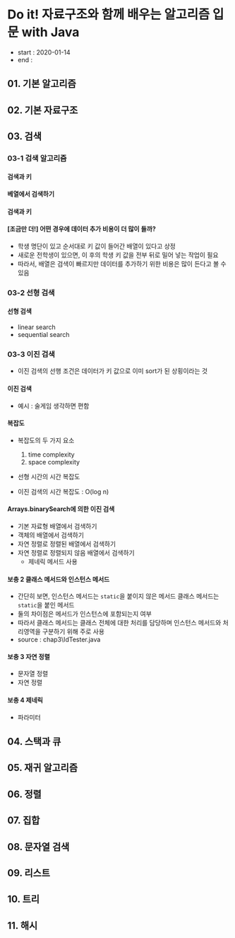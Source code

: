 # Do it! 자료구조와 함께 배우는 알고리즘 입문 with Java
- start : 2020-01-14
- end :

## 01. 기본 알고리즘
## 02. 기본 자료구조

## 03. 검색
### 03-1 검색 알고리즘
#### 검색과 키
#### 베열에서 검색하기
#### 검색과 키
#### [조금만 더!] 어떤 경우에 데이터 추가 비용이 더 많이 들까?
- 학생 명단이 있고 순서대로 키 값이 들어간 배열이 있다고 상정
- 새로운 전학생이 있으면, 이 후의 학생 키 값을 전부 뒤로 밀어 넣는 작업이 필요
- 따라서, 배열은 검색이 빠르지만 데이터를 추가하기 위한 비용은 많이 든다고 볼 수 있음

### 03-2 선형 검색
#### 선형 검색
- linear search
- sequential search
 



### 03-3 이진 검색
- 이진 검색의 선행 조건은 데이터가 키 값으로 이미 sort가 된 상횡이라는 것

#### 이진 검색
- 예시 : 술게임 생각하면 편함

#### 복잡도
- 복잡도의 두 가지 요소
	1. time complexity
	2. space complexity

- 선형 시간의 시간 복잡도
- 이진 검색의 시간 복잡도 : O(log n)

#### Arrays.binarySearch에 의한 이진 검색
- 기본 자료형 배열에서 검색하기
- 객체의 배열에서 검색하기
- 자연 정렬로 정렬된 배열에서 검색하기
- 자연 정렬로 정렬되지 않음 배열에서 검색하기
	- 제네릭 메서드 사용

#### 보충 2 클래스 메서드와 인스턴스 메서드
- 간단히 보면, 인스턴스 메서드는 `static`을 붙이지 않은 메서드 클래스 메서드는 `static`을 붙인 메서드
- 둘의 차이점은 메서드가 인스턴스에 포함되는지 여부
- 따라서 클래스 메서드는 클래스 전체에 대한 처리를 담당하며 인스턴스 메서드와 처리영역을 구분하기 위해 주로 사용
- source : chap3\IdTester.java

#### 보충 3 자연 정렬
- 문자열 정렬
- 자연 정렬 

#### 보충 4 제네릭
- 파라미터

 
## 04. 스택과 큐
## 05. 재귀 알고리즘
## 06. 정렬
## 07. 집합  
## 08. 문자열 검색
## 09. 리스트
## 10. 트리
## 11. 해시